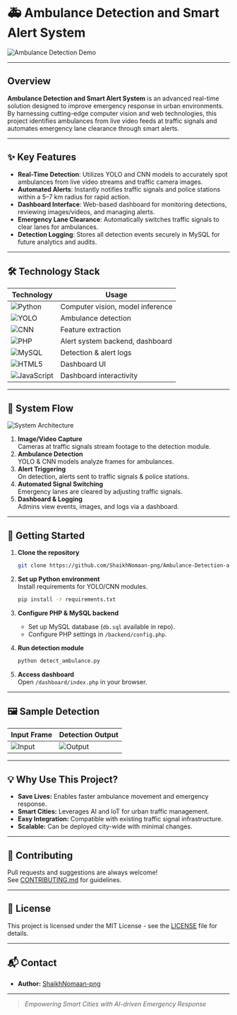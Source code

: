 # 🚑 Ambulance Detection and Smart Alert System

![Ambulance Detection Demo](https://images.unsplash.com/photo-1517841905240-472988babdf9?auto=format&fit=crop&w=800&q=80)

---

## Overview

**Ambulance Detection and Smart Alert System** is an advanced real-time solution designed to improve emergency response in urban environments. By harnessing cutting-edge computer vision and web technologies, this project identifies ambulances from live video feeds at traffic signals and automates emergency lane clearance through smart alerts.

---

## ✨ Key Features

- **Real-Time Detection**: Utilizes YOLO and CNN models to accurately spot ambulances from live video streams and traffic camera images.
- **Automated Alerts**: Instantly notifies traffic signals and police stations within a 5–7 km radius for rapid action.
- **Dashboard Interface**: Web-based dashboard for monitoring detections, reviewing images/videos, and managing alerts.
- **Emergency Lane Clearance**: Automatically switches traffic signals to clear lanes for ambulances.
- **Detection Logging**: Stores all detection events securely in MySQL for future analytics and audits.

---

## 🛠️ Technology Stack

| Technology         | Usage                                   |
|--------------------|-----------------------------------------|
| ![Python](https://img.shields.io/badge/Python-3.8+-blue.svg) | Computer vision, model inference |
| ![YOLO](https://img.shields.io/badge/YOLO-Object%20Detection-yellow.svg) | Ambulance detection |
| ![CNN](https://img.shields.io/badge/CNN-Deep%20Learning-red.svg) | Feature extraction |
| ![PHP](https://img.shields.io/badge/PHP-Backend-pink.svg) | Alert system backend, dashboard |
| ![MySQL](https://img.shields.io/badge/MySQL-Database-lightblue.svg) | Detection & alert logs |
| ![HTML5](https://img.shields.io/badge/HTML5-Frontend-orange.svg) | Dashboard UI |
| ![JavaScript](https://img.shields.io/badge/JavaScript-Frontend-yellow.svg) | Dashboard interactivity |

---

## 📸 System Flow

![System Architecture](https://upload.wikimedia.org/wikipedia/commons/4/4d/Traffic_signal_cycle_diagram.png)

1. **Image/Video Capture**  
   Cameras at traffic signals stream footage to the detection module.
2. **Ambulance Detection**  
   YOLO & CNN models analyze frames for ambulances.
3. **Alert Triggering**  
   On detection, alerts sent to traffic signals & police stations.
4. **Automated Signal Switching**  
   Emergency lanes are cleared by adjusting traffic signals.
5. **Dashboard & Logging**  
   Admins view events, images, and logs via a dashboard.

---

## 🚀 Getting Started

1. **Clone the repository**
   ```bash
   git clone https://github.com/ShaikhNomaan-png/Ambulance-Detection-and-Smart-Alert-System.git
   ```
2. **Set up Python environment**  
   Install requirements for YOLO/CNN modules.
   ```bash
   pip install -r requirements.txt
   ```
3. **Configure PHP & MySQL backend**  
   - Set up MySQL database (`db.sql` available in repo).
   - Configure PHP settings in `/backend/config.php`.

4. **Run detection module**  
   ```bash
   python detect_ambulance.py
   ```
5. **Access dashboard**  
   Open `/dashboard/index.php` in your browser.

---

## 🖼️ Sample Detection

| Input Frame | Detection Output |
|-------------|-----------------|
| ![Input](https://images.unsplash.com/photo-1506744038136-46273834b3fb?auto=format&fit=crop&w=400&q=80) | ![Output](https://images.unsplash.com/photo-1465101046530-73398c7f28ca?auto=format&fit=crop&w=400&q=80) |

---

## 💡 Why Use This Project?

- **Save Lives:** Enables faster ambulance movement and emergency response.
- **Smart Cities:** Leverages AI and IoT for urban traffic management.
- **Easy Integration:** Compatible with existing traffic signal infrastructure.
- **Scalable:** Can be deployed city-wide with minimal changes.

---

## 🤝 Contributing

Pull requests and suggestions are always welcome!  
See [CONTRIBUTING.md](CONTRIBUTING.md) for guidelines.

---

## 📄 License

This project is licensed under the MIT License - see the [LICENSE](LICENSE) file for details.

---

## 📬 Contact

- **Author:** [ShaikhNomaan-png](https://github.com/ShaikhNomaan-png)

---

> *Empowering Smart Cities with AI-driven Emergency Response*

